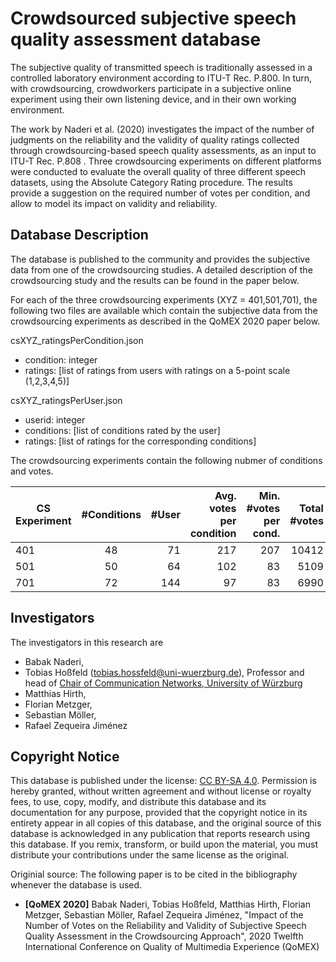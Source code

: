 # Crowdsourced subjective speech quality assessment database

The subjective quality of transmitted speech is traditionally assessed in a controlled laboratory environment according to ITU-T Rec. P.800. In turn, with crowdsourcing, crowdworkers participate in a subjective online experiment using their own listening device, and in their own working environment.

The work by Naderi et al. (2020) investigates the impact of the number of judgments on the reliability and the validity of quality
ratings collected through crowdsourcing-based speech quality assessments, as an input to ITU-T Rec. P.808 . Three crowdsourcing
experiments on different platforms were conducted to evaluate the overall quality of three different speech datasets, using the
Absolute Category Rating procedure. The results provide a suggestion on the required number of votes per condition, and allow to
model its impact on validity and reliability.

## Database Description
The database is published to the community and provides the subjective data from one of the crowdsourcing studies. A detailed description of the crowdsourcing study and the results can be found in the paper below. 

For each of the three crowdsourcing experiments (XYZ = 401,501,701), the following two files are available which contain the subjective data from the crowdsourcing experiments as described in the QoMEX 2020 paper below.

csXYZ_ratingsPerCondition.json
* condition: integer
* ratings: [list of ratings from users with ratings on a 5-point scale (1,2,3,4,5)]

csXYZ_ratingsPerUser.json
* userid: integer
* conditions: [list of conditions rated by the user]
* ratings: [list of ratings for the corresponding conditions]

The crowdsourcing experiments contain the following nubmer of conditions and votes.

| CS Experiment | #Conditions | #User  | Avg. votes per condition | Min. #votes per cond. | Total #votes |
| ------------- |:-----------:| ------:|-------------------------:|----------------------:|-------------:|
| 401 | 48 | 71 | 217 | 207 | 10412 |
| 501 | 50 | 64 | 102 | 83 | 5109 |
| 701 | 72 | 144 | 97 | 83 | 6990 |

## Investigators
The investigators in this research are
* Babak Naderi, 
* Tobias Hoßfeld (tobias.hossfeld@uni-wuerzburg.de), Professor and head of [Chair of Communication Networks, University of Würzburg](http://www.comnet.informatik.uni-wuerzburg.de/)
* Matthias Hirth, 
* Florian Metzger,
* Sebastian Möller, 
* Rafael Zequeira Jiménez

## Copyright Notice
This database is published under the license: [CC BY-SA 4.0](https://creativecommons.org/licenses/by-sa/4.0/).
Permission is hereby granted, without written agreement and without license or royalty fees, to use, copy, modify, and distribute this database and its documentation for any purpose, provided that the copyright notice in its entirety appear in all copies of this database, and the original source of this database is acknowledged in any publication that reports research using this database. If you remix, transform, or build upon the material, you must distribute your contributions under the same license as the original.

Originial source: The following paper is to be cited in the bibliography whenever the database is used.
* **[QoMEX 2020]** Babak Naderi, Tobias Hoßfeld, Matthias Hirth, Florian Metzger, Sebastian Möller, Rafael Zequeira Jiménez, "Impact of the Number of Votes on the Reliability and Validity of Subjective Speech Quality Assessment in the Crowdsourcing Approach", 2020 Twelfth International Conference on Quality of Multimedia Experience (QoMEX)
